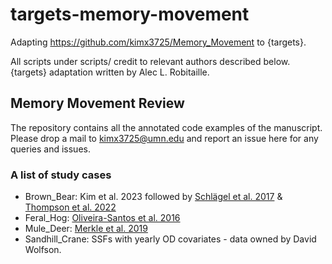 # targets-memory-movement

Adapting https://github.com/kimx3725/Memory_Movement to {targets}.

All scripts under scripts/ credit to relevant authors described below. 
{targets} adaptation written by Alec L. Robitaille. 



## Memory Movement Review 
The repository contains all the annotated code examples of the manuscript. Please drop a mail to kimx3725@umn.edu and report an issue here for any queries and issues. 

### A list of study cases 
- Brown_Bear: Kim et al. 2023 followed by [Schlägel et al. 2017](https://onlinelibrary.wiley.com/doi/full/10.1002/ece3.3176) & [Thompson et al. 2022](https://link.springer.com/article/10.1186/s40462-022-00319-4)
- Feral_Hog: [Oliveira-Santos et al. 2016](https://besjournals.onlinelibrary.wiley.com/doi/pdfdirect/10.1111/1365-2656.12485)
- Mule_Deer: [Merkle et al. 2019](https://onlinelibrary.wiley.com/doi/pdf/10.1111/ele.13362)
- Sandhill_Crane: SSFs with yearly OD covariates - data owned by David Wolfson.
